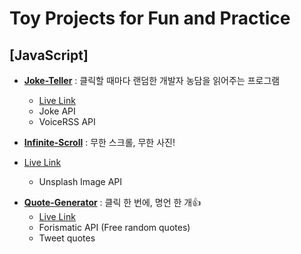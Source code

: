 # Toy Projects for Fun and Practice
## [JavaScript] 
+ **[Joke-Teller](https://github.com/42KIM/toy-projects/tree/master/javascript/Joke-Teller)** : 클릭할 때마다 랜덤한 개발자 농담을 읽어주는 프로그램<br/>
  + [Live Link](https://42kim.github.io/toy-projects/javascript/Joke-Teller/)<br/>
  + Joke API
  + VoiceRSS API


+ **[Infinite-Scroll](https://github.com/42KIM/toy-projects/tree/master/javascript/Infinite-Scroll)** : 무한 스크롤, 무한 사진!<br/>
+ [Live Link](https://42kim.github.io/toy-projects/javascript/Infinite-Scroll/)<br/>
  + Unsplash Image API

- [**Quote-Generator**](https://github.com/42KIM/toy-projects/tree/master/javascript/Quote-Generator) : 클릭 한 번에, 명언 한 개👍
  + [Live Link](https://42kim.github.io/toy-projects/javascript/Quote-Generator)
  + Forismatic API (Free random quotes)
  + Tweet quotes

